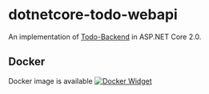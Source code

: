 # dotnetcore-todo-webapi

An implementation of [Todo-Backend](https://www.todobackend.com/) in ASP.NET Core 2.0.

## Docker

Docker image is available [![Docker Widget]](https://hub.docker.com/r/christianalexander/todo-webapi)

[Docker Widget]: https://img.shields.io/docker/pulls/christianalexander/todo-webapi.svg

